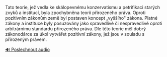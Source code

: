 
Tato teorie, jež vedla ke skálopevnému konzervatismu a petrifikaci starých zvyků a institucí, byla zpochybněna teorií přirozeného práva. Oproti pozitivním zákonům země byl postaven koncept „vyššího" zákona. Platné zákony a instituce byly posuzovány jako spravedlivé či nespravedlivé oproti arbitrárnímu standardu přirozeného práva. Dle této teorie měl dobrý zákonodárce za úkol vytvářet pozitivní zákony, jež jsou v souladu s přirozeným právem.

[🔊 Poslechnout audio](/data/7-paragraphs/audio/chapter_145/para_004-Tato-teorie-je-vedla-ke-sklopevnmu-konzervatis.mp3)
